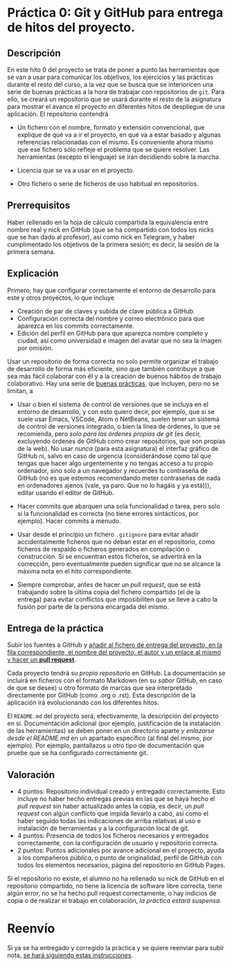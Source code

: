 Práctica 0: Git y GitHub para entrega de hitos del proyecto.
=====================================

Descripción
-----------------

En este hito 0 del proyecto se trata de poner a punto las herramientas que se
van a usar para comunicar los objetivos, los ejercicios y las
prácticas durante el resto del curso, a la vez que se busca
que se interioricen
una serie de buenas prácticas a la hora de trabajar con
repositorios de `git`. Para ello, se creará un repositorio que se usará
durante el resto de la asignatura para mostrar el avance el proyecto en diferentes hitos
de despliegue de una aplicación. El repositorio contendrá


* Un fichero con el nombre, formato y extensión convencional, que
  explique de qué va a ir el proyecto, en qué va a estar
  basado y algunas referencias relacionadas con el mismo. Es
  conveniente ahora mismo que ese fichero sólo refleje el problema
  que se quiere resolver. Las herramientas (excepto el lenguaje) se
  irán decidiendo sobre la marcha.

* Licencia que se va a usar en el proyecto.

* Otro fichero o serie de ficheros de uso habitual en repositorios.

Prerrequisitos
--------------------

Haber rellenado en la hoja de cálculo compartida la equivalencia
entre nombre real y nick en GitHub (que se ha compartido con todos los
nicks que se han dado al profesor), así como nick en Telegram, y haber cumplimentado los objetivos
de la primera sesión; es decir, la sesión de la primera semana.

Explicación
----------------

Primero, hay que configurar correctamente el entorno de desarrollo para este y otros proyectos, lo que incluye
* Creación de par de claves y subida de clave pública a GitHub.
* Configuración correcta del nombre y correo electrónico para que
  aparezca en los commits correctamente.
* Edición del perfil en GitHub para que aparezca nombre completo y ciudad, así
  como universidad e imagen del avatar que no sea la imagen por omisión.

Usar un repositorio de forma correcta no solo permite organizar el
trabajo de desarrollo de forma más eficiente, sino que también contribuye a que sea
más fácil colaborar con él y a la creación de buenos hábitos de trabajo
colaborativo. Hay una serie de
[buenas prácticas](https://www.git-tower.com/learn/git/ebook/en/command-line/appendix/best-practices),
que incluyen, pero no se limitan, a

* Usar o bien el sistema de control de versiones que se incluya en el
  entorno de desarrollo, y con esto quiero decir, por ejemplo, que si
  se suele usar Emacs, VSCode, Atom o NetBeans, suelen tener un sistema de control
  de versiones integrado, o bien la línea de órdenes, lo que se recomienda, pero *solo para las órdenes propias de git* (es decir, excluyendo órdenes de GitHub como crear repositorios, que son propias de la web). No usar *nunca* (para esta asignatura) el
  interfaz gráfico de GitHub ni, salvo en caso de urgencia
  (considerándose como tal que tengas que hacer algo urgentemente y no
  tengas acceso a tu propio ordenador, sino solo a un navegador y
  recuerdes tu contraseña de GitHub (no es que estemos recomendando
  meter contraseñas de nada en ordenadores ajenos (vale, ya paro. Que
  no lo hagáis y ya está))), editar usando el
  editor de GitHub.

* Hacer commits que abarquen una sola funcionalidad o tarea, pero solo
  si la funcionalidad es correcta (no tiene errores sintácticos, por
  ejemplo). Hacer commits a menudo.

* Usar desde el principio un fichero `.gitignore` para evitar añadir
  accidentalmente ficheros que no deban estar en el repositorio, como
  ficheros de respaldo o ficheros generados en compilación o
  construcción. Si se encuentran estos ficheros, se advertirá en la corrección, pero eventualmente pueden significar que no se alcance la máxima nota en el hito correspondiente.

* Siempre comprobar, antes de hacer un *pull request*, que se está
  trabajando sobre la última copia del fichero compartido (el de la entrega) para evitar conflictos
  que imposibiliten que se lleve a cabo la fusión por parte de la
  persona encargada del mismo.

Entrega de la práctica
--------------------------------
Subir los fuentes a GitHub y
[añadir al fichero de entrega del proyecto, en la fila correspondiente, el nombre del proyecto, el autor y un enlace al mismo y hacer un **pull request**](https://github.com/JJ/IV-20-21/blob/master/proyectos/hito-0.md).

Cada proyecto tendrá su *propio repositorio* en GitHub. La
documentación se incluirá en ficheros con el formato Markdown (en su
*sabor* GitHub, en caso de que se desee) u otro formato de marcas que
sea interpretado directamente por GitHub (como .org o .rst). Esta descripción de la
aplicación irá evolucionando con los diferentes hitos.

El `README.md` del proyecto será, efectivamente, la descripción del
proyecto en sí. Documentación adicional (por ejemplo, justificación de
la instalación de las herramientas) se deben poner en un directorio
aparte *y enlazarse desde el README.md* en un apartado específico (al
final del mismo, por ejemplo). Por ejemplo, pantallazos u otro tipo de
documentación que pruebe que se ha configurado correctamente git.

Valoración
--------------

* 4 puntos: Repositorio individual creado y entregado
  correctamente. Esto incluye no haber hecho entregas previas en las
  que se haya hecho el *pull request* sin haber actualizado antes la
  copia, es decir, un *pull request* con algún conflicto que impida
  llevarlo a cabo, así como el haber seguido todas las indicaciones de arriba relativas al uso e instalación de herramientas y a la configuración local de git.
* 4 puntos: Presencia de todos los ficheros necesarios y entregados
  correctamente, con la configuración de usuario y repositorio correcta.
* 2 puntos: Puntos adicionales por avance adicional en el proyecto,
  ayuda a los compañeros *pública*, o punto de originalidad,
  perfil de GitHub con todos los elementos necesarios, página del
  repositorio en GitHub Pages.

Si el repositorio no existe, el alumno no ha rellenado su nick de
  GitHub en el repositorio compartido, no tiene la licencia de software libre
  correcta, tiene algún error, no se ha hecho pull request
  correctamente, o hay indicios de copia o de realizar el trabajo en colaboración, *la práctica estará
  suspensa*.
  
# Reenvío

Si ya se ha entregado y corregido la práctica y se quiere reenviar
para subir nota, [se hará siguiendo estas instrucciones](Reenvios.md).
